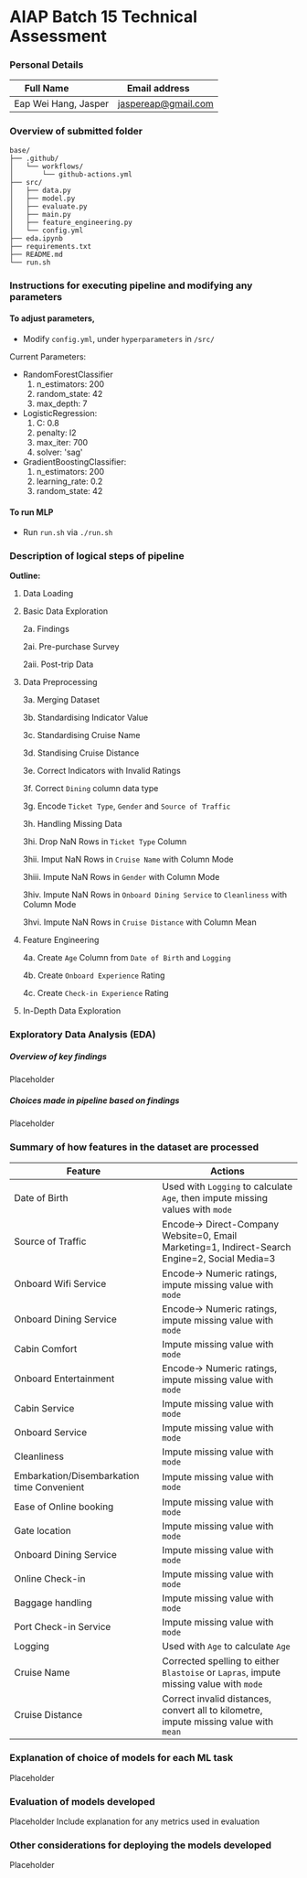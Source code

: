 # AIAP Batch 15 Technical Assessment
### Personal Details
| Full Name            | Email address       |
| ---------------------| ------------------- |
| Eap Wei Hang, Jasper | jaspereap@gmail.com |

### Overview of submitted folder
```
base/
├── .github/
│   └── workflows/
│       └── github-actions.yml
├── src/
│   ├── data.py
│   ├── model.py
│   ├── evaluate.py
│   ├── main.py
│   ├── feature_engineering.py
│   └── config.yml
├── eda.ipynb
├── requirements.txt
├── README.md
└── run.sh
```

### Instructions for executing pipeline and modifying any parameters
#### To adjust parameters,
- Modify `config.yml`, under `hyperparameters` in `/src/`

Current Parameters:
  - RandomForestClassifier
    1. n_estimators: 200
    2. random_state: 42
    3. max_depth: 7
  - LogisticRegression:
    1. C: 0.8
    2. penalty: l2
    3. max_iter: 700
    4. solver: 'sag'
  - GradientBoostingClassifier:
    1. n_estimators: 200
    2. learning_rate: 0.2
    3. random_state: 42

#### To run MLP
- Run `run.sh` via `./run.sh`

### Description of logical steps of pipeline
**Outline:**
1. Data Loading
2. Basic Data Exploration

    2a. Findings

    2ai. Pre-purchase Survey

    2aii. Post-trip Data
        
3. Data Preprocessing

    3a. Merging Dataset

    3b. Standardising Indicator Value

    3c. Standardising Cruise Name

    3d. Standising Cruise Distance

    3e. Correct Indicators with Invalid Ratings

    3f. Correct `Dining` column data type

    3g. Encode `Ticket Type`, `Gender` and `Source of Traffic`

    3h. Handling Missing Data

      3hi. Drop NaN Rows in `Ticket Type` Column

      3hii. Imput NaN Rows in `Cruise Name` with Column Mode

      3hiii. Impute NaN Rows in `Gender` with Column Mode

      3hiv. Impute NaN Rows in `Onboard Dining Service` to `Cleanliness` with Column Mode

      3hvi. Impute NaN Rows in `Cruise Distance` with Column Mean
4. Feature Engineering

    4a. Create `Age` Column from `Date of Birth` and `Logging`

    4b. Create `Onboard Experience` Rating

    4c. Create `Check-in Experience` Rating
    
5. In-Depth Data Exploration

### Exploratory Data Analysis (EDA)
##### Overview of key findings
Placeholder
##### Choices made in pipeline based on findings
Placeholder

### Summary of how features in the dataset are processed
| Feature                                    | Actions                                                                                        |
| ------------------------------------------ | ---------------------------------------------------------------------------------------------- |
| Date of Birth                              | Used with `Logging` to calculate `Age`, then impute missing values with `mode`                 |
| Source of Traffic                          | Encode-> Direct-Company Website=0, Email Marketing=1, Indirect-Search Engine=2, Social Media=3 |
| Onboard Wifi Service                       | Encode-> Numeric ratings, impute missing value with `mode`                                     |
| Onboard Dining Service                     | Encode-> Numeric ratings, impute missing value with `mode`                                     |
| Cabin Comfort                              | Impute missing value with `mode`                                                               |
| Onboard Entertainment                      | Encode-> Numeric ratings, impute missing value with `mode`                                     |
| Cabin Service                              | Impute missing value with `mode`                                                               |
| Onboard Service                            | Impute missing value with `mode`                                                               |
| Cleanliness                                | Impute missing value with `mode`                                                               |
| Embarkation/Disembarkation time Convenient | Impute missing value with `mode`                                                               |
| Ease of Online booking                     | Impute missing value with `mode`                                                               |
| Gate location                              | Impute missing value with `mode`                                                               |
| Onboard Dining Service                     | Impute missing value with `mode`                                                               |
| Online Check-in                            | Impute missing value with `mode`                                                               |
| Baggage handling                           | Impute missing value with `mode`                                                               |
| Port Check-in Service                      | Impute missing value with `mode`                                                               |
| Logging                                    | Used with `Age` to calculate `Age`                                                             |
| Cruise Name                                | Corrected spelling to either `Blastoise` or `Lapras`, impute missing value with `mode`         |
| Cruise Distance                            | Correct invalid distances, convert all to kilometre, impute missing value with `mean`                                                                                               |

### Explanation of choice of models for each ML task
Placeholder

### Evaluation of models developed
Placeholder
Include explanation for any metrics used in evaluation

### Other considerations for deploying the models developed
Placeholder